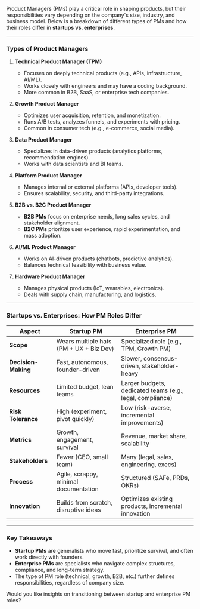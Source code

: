 Product Managers (PMs) play a critical role in shaping products, but their responsibilities vary depending on the company's size, industry, and business model. Below is a breakdown of different types of PMs and how their roles differ in **startups vs. enterprises**.

---

### **Types of Product Managers**
1. **Technical Product Manager (TPM)**  
   - Focuses on deeply technical products (e.g., APIs, infrastructure, AI/ML).  
   - Works closely with engineers and may have a coding background.  
   - More common in B2B, SaaS, or enterprise tech companies.  

2. **Growth Product Manager**  
   - Optimizes user acquisition, retention, and monetization.  
   - Runs A/B tests, analyzes funnels, and experiments with pricing.  
   - Common in consumer tech (e.g., e-commerce, social media).  

3. **Data Product Manager**  
   - Specializes in data-driven products (analytics platforms, recommendation engines).  
   - Works with data scientists and BI teams.  

4. **Platform Product Manager**  
   - Manages internal or external platforms (APIs, developer tools).  
   - Ensures scalability, security, and third-party integrations.  

5. **B2B vs. B2C Product Manager**  
   - **B2B PMs** focus on enterprise needs, long sales cycles, and stakeholder alignment.  
   - **B2C PMs** prioritize user experience, rapid experimentation, and mass adoption.  

6. **AI/ML Product Manager**  
   - Works on AI-driven products (chatbots, predictive analytics).  
   - Balances technical feasibility with business value.  

7. **Hardware Product Manager**  
   - Manages physical products (IoT, wearables, electronics).  
   - Deals with supply chain, manufacturing, and logistics.  

---

### **Startups vs. Enterprises: How PM Roles Differ**  

| **Aspect**               | **Startup PM**                          | **Enterprise PM**                        |
|--------------------------|----------------------------------------|------------------------------------------|
| **Scope**                | Wears multiple hats (PM + UX + Biz Dev) | Specialized role (e.g., TPM, Growth PM) |
| **Decision-Making**      | Fast, autonomous, founder-driven       | Slower, consensus-driven, stakeholder-heavy |
| **Resources**            | Limited budget, lean teams             | Larger budgets, dedicated teams (e.g., legal, compliance) |
| **Risk Tolerance**       | High (experiment, pivot quickly)       | Low (risk-averse, incremental improvements) |
| **Metrics**              | Growth, engagement, survival           | Revenue, market share, scalability       |
| **Stakeholders**         | Fewer (CEO, small team)                | Many (legal, sales, engineering, execs) |
| **Process**              | Agile, scrappy, minimal documentation  | Structured (SAFe, PRDs, OKRs)           |
| **Innovation**           | Builds from scratch, disruptive ideas  | Optimizes existing products, incremental innovation |

---

### **Key Takeaways**
- **Startup PMs** are generalists who move fast, prioritize survival, and often work directly with founders.  
- **Enterprise PMs** are specialists who navigate complex structures, compliance, and long-term strategy.  
- The type of PM role (technical, growth, B2B, etc.) further defines responsibilities, regardless of company size.  

Would you like insights on transitioning between startup and enterprise PM roles?